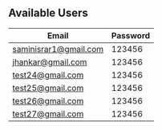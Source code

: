 ## Available Users 

| Email | Password |
| ------ | ------ |
| saminisrar1@gmail.com | 123456 |
| jhankar@gmail.com | 123456 |
| test24@gmail.com | 123456 |
| test25@gmail.com | 123456 |
| test26@gmail.com | 123456 |
| test27@gmail.com| 123456 |